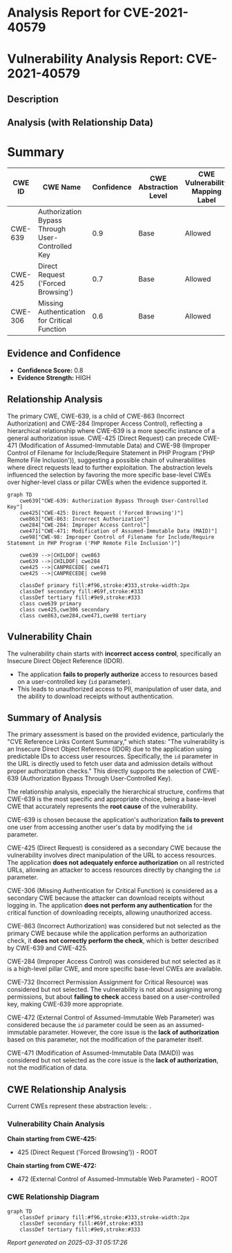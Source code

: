 # Analysis Report for CVE-2021-40579

# Vulnerability Analysis Report: CVE-2021-40579

## Description



## Analysis (with Relationship Data)

# Summary
| CWE ID | CWE Name | Confidence | CWE Abstraction Level | CWE Vulnerability Mapping Label | CWE-Vulnerability Mapping Notes |
|---|---|---|---|---|---|
| CWE-639 | Authorization Bypass Through User-Controlled Key | 0.9 | Base | Allowed | Primary CWE |
| CWE-425 | Direct Request ('Forced Browsing') | 0.7 | Base | Allowed | Secondary Candidate |
| CWE-306 | Missing Authentication for Critical Function | 0.6 | Base | Allowed | Secondary Candidate |

## Evidence and Confidence

*   **Confidence Score:** 0.8
*   **Evidence Strength:** HIGH

## Relationship Analysis
The primary CWE, CWE-639, is a child of CWE-863 (Incorrect Authorization) and CWE-284 (Improper Access Control), reflecting a hierarchical relationship where CWE-639 is a more specific instance of a general authorization issue. CWE-425 (Direct Request) can precede CWE-471 (Modification of Assumed-Immutable Data) and CWE-98 (Improper Control of Filename for Include/Require Statement in PHP Program ('PHP Remote File Inclusion')), suggesting a possible chain of vulnerabilities where direct requests lead to further exploitation. The abstraction levels influenced the selection by favoring the more specific base-level CWEs over higher-level class or pillar CWEs when the evidence supported it.

```mermaid
graph TD
    cwe639["CWE-639: Authorization Bypass Through User-Controlled Key"]
    cwe425["CWE-425: Direct Request ('Forced Browsing')"]
    cwe863["CWE-863: Incorrect Authorization"]
    cwe284["CWE-284: Improper Access Control"]
    cwe471["CWE-471: Modification of Assumed-Immutable Data (MAID)"]
    cwe98["CWE-98: Improper Control of Filename for Include/Require Statement in PHP Program ('PHP Remote File Inclusion')"]
    
    cwe639 -->|CHILDOF| cwe863
    cwe639 -->|CHILDOF| cwe284
    cwe425 -->|CANPRECEDE| cwe471
    cwe425 -->|CANPRECEDE| cwe98

    classDef primary fill:#f96,stroke:#333,stroke-width:2px
    classDef secondary fill:#69f,stroke:#333
    classDef tertiary fill:#9e9,stroke:#333
    class cwe639 primary
    class cwe425,cwe306 secondary
    class cwe863,cwe284,cwe471,cwe98 tertiary
```

## Vulnerability Chain
The vulnerability chain starts with **incorrect access control**, specifically an Insecure Direct Object Reference (IDOR).
  - The application **fails to properly authorize** access to resources based on a user-controlled key (`id` parameter).
  - This leads to unauthorized access to PII, manipulation of user data, and the ability to download receipts without authentication.

## Summary of Analysis
The primary assessment is based on the provided evidence, particularly the "CVE Reference Links Content Summary," which states: "The vulnerability is an Insecure Direct Object Reference (IDOR) due to the application using predictable IDs to access user resources. Specifically, the `id` parameter in the URL is directly used to fetch user data and admission details without proper authorization checks." This directly supports the selection of CWE-639 (Authorization Bypass Through User-Controlled Key).

The relationship analysis, especially the hierarchical structure, confirms that CWE-639 is the most specific and appropriate choice, being a base-level CWE that accurately represents the **root cause** of the vulnerability.

CWE-639 is chosen because the application's authorization **fails to prevent** one user from accessing another user's data by modifying the `id` parameter.

CWE-425 (Direct Request) is considered as a secondary CWE because the vulnerability involves direct manipulation of the URL to access resources. The application **does not adequately enforce authorization** on all restricted URLs, allowing an attacker to access resources directly by changing the `id` parameter.

CWE-306 (Missing Authentication for Critical Function) is considered as a secondary CWE because the attacker can download receipts without logging in. The application **does not perform any authentication** for the critical function of downloading receipts, allowing unauthorized access.

CWE-863 (Incorrect Authorization) was considered but not selected as the primary CWE because while the application performs an authorization check, it **does not correctly perform the check**, which is better described by CWE-639 and CWE-425.

CWE-284 (Improper Access Control) was considered but not selected as it is a high-level pillar CWE, and more specific base-level CWEs are available.

CWE-732 (Incorrect Permission Assignment for Critical Resource) was considered but not selected. The vulnerability is not about assigning wrong permissions, but about **failing to check** access based on a user-controlled key, making CWE-639 more appropriate.

CWE-472 (External Control of Assumed-Immutable Web Parameter) was considered because the `id` parameter could be seen as an assumed-immutable parameter. However, the core issue is the **lack of authorization** based on this parameter, not the modification of the parameter itself.

CWE-471 (Modification of Assumed-Immutable Data (MAID)) was considered but not selected as the core issue is the **lack of authorization**, not the modification of data.


## CWE Relationship Analysis

Current CWEs represent these abstraction levels: .


### Vulnerability Chain Analysis

**Chain starting from CWE-425:**
- 425 (Direct Request ('Forced Browsing')) - ROOT


**Chain starting from CWE-472:**
- 472 (External Control of Assumed-Immutable Web Parameter) - ROOT



### CWE Relationship Diagram

```mermaid
graph TD
    classDef primary fill:#f96,stroke:#333,stroke-width:2px
    classDef secondary fill:#69f,stroke:#333
    classDef tertiary fill:#9e9,stroke:#333
```



*Report generated on 2025-03-31 05:17:26*

